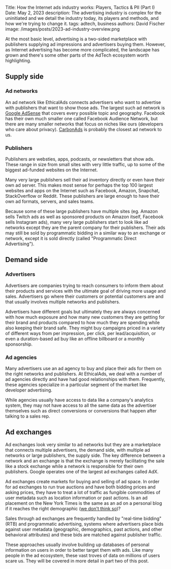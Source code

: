 Title: How the Internet ads industry works: Players, Tactics & PII (Part I)
Date: May 2, 2023
description: The advertising industry is complex for the uninitiated and we detail the industry today, its players and methods, and how we're trying to change it.
tags: adtech, business
authors: David Fischer
image: /images/posts/2023-ad-industry-overview.png


At the most basic level, advertising is a two-sided marketplace with publishers supplying ad impressions and advertisers buying them.
However, as Internet advertising has become more complicated, the landscape has grown
and there's some other parts of the AdTech ecosystem worth highlighting.


## Supply side

### Ad networks
An ad network like EthicalAds connects advertisers who want to advertise with publishers
that want to show those ads.
The largest such ad network is [Google AdSense]({filename}../pages/vs-google.md) that covers every possible topic and geography.
Facebook has their own much smaller one called Facebook Audience Network,
but there are many smaller networks that focus on niches like ours (developers who care about privacy).
[CarbonAds]({filename}../pages/vs-carbon-ads.md) is probably the closest ad network to us.


### Publishers
Publishers are websties, apps, podcasts, or newsletters that show ads.
These range in size from small sites with very little traffic,
up to some of the biggest ad-funded websites on the Internet.

Many very large publishers sell their ad inventory directly or even have their own ad server.
This makes most sense for perhaps the top 100 largest websites and apps on the Internet
such as Facebook, Amazon, Snapchat, StackOverflow or Reddit. These publishers are large enough to have their own ad formats, servers, and sales teams.

Because some of these large publishers have multiple sites
(eg. Amazon sells Twitch ads as well as sponsored products on Amazon itself, Facebook sells Instagram ads),
many very large publishers start to look like ad networks except they are the parent company for their publishers.
Their ads may still be sold by programmatic bidding in a similar way to an exchange or network,
except it is sold directly (called "Programmatic Direct Advertising").


## Demand side

### Advertisers
Advertisers are companies trying to reach consumers to inform them about their products and services
with the ultimate goal of driving more usage and sales.
Advertisers go where their customers or potential customers are
and that usually involves multiple networks and publishers.

Advertisers have different goals but ultimately they are always concerned with
how much exposure and how many new customers they are getting for their brand and products
compared to how much they are spending while also keeping their brand safe.
They might buy campaigns priced in a variety of different ways from per impression, per click, per lead/acquisition, or even a duration-based ad buy like an offline billboard or a monthly sponsorship.


### Ad agencies
Many advertisers use an ad agency to buy and place their ads for them on the right networks and publishers.
At EthicalAds, we deal with a number of ad agencies directly and have had good relationships with them.
Frequently, these agencies specialize in a particular segment of the market like developer advertising.

While agencies usually have access to data like a company's analytics system,
they may not have access to all the same data as the advertiser themselves such as direct conversions
or conversions that happen after talking to a sales rep.


## Ad exchanges
Ad exchanges look very similar to ad networks but they are a marketplace that connects multiple advertisers,
the demand side, with multiple ad networks or large publishers, the supply side.
The key difference between a network and an exchange is that the exchange is merely facilitating the sale
like a stock exchange while a network is responsible for their own publishers.
Google operates one of the largest ad exchanges called AdX.

Ad exchanges create markets for buying and selling of ad space.
In order for ad exchanges to run true auctions and have both bidding prices and asking prices,
they have to treat a lot of traffic as fungible commodities of user metadata such as location information or past actions.
Is an ad placement on the New York Times is the same as an ad on a personal blog if it reaches the right demographic ([we don't think so]({filename}../posts/2021-invasive-ad-targeting-bad-journalism-premium-publishers.md))?

Sales through ad exchanges are frequently handled by "real-time bidding" (RTB) and programmatic advertising,
systems where advertisers place bids against user metadata
(geographic, demographics, past actions, and other behavioral attributes)
and these bids are matched against publisher traffic.

These approaches usually involve building up databases of personal information on users
in order to better target them with ads.
Like many people in the ad ecosystem, these vast troves of data on millions of users scare us.
They will be covered in more detail in part two of this post.
